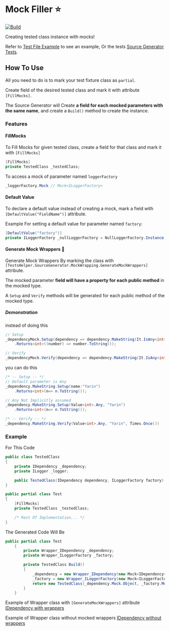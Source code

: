 # Mock Filler :star:
[![Build](https://github.com/YarinOmesi/MockFiller/actions/workflows/CI.yml/badge.svg)](https://github.com/YarinOmesi/MockFiller/actions/workflows/CI.yml)

Creating tested class instance with mocks!

Refer to [Test File Example](./Sample.Tests/Test.cs) to see an example,
Or the tests [Source Generator Tests](./TestsHelper.SourceGenerator.Tests/MockFillerSourceGeneratorTests.cs).

## How To Use

All you need to do is to mark your test fixture class as `partial`.

Create field of the desired tested class and mark it with attribute `[FillMocks]`.

The Source Generator will Create **a field for each mocked parameters with the same name**, and create a `Build()` method to create the instance. 

### Features

#### FillMocks

To Fill Mocks for given tested class, create a field for that class and mark it with `[FillMocks]`
```csharp
[FillMocks]
private TestedClass _testedClass;
```

To access a mock of parameter named `loggerFactory`
```csharp
_loggerFactory.Mock // Mock<ILoggerFactory>
```

#### Default Value

To declare a default value instead of creating a mock, mark a field with `[DefaultValue("FieldName")]` attribute.

Example For setting a default value for parameter named `factory`:
```csharp
[DefaultValue("factory")]
private ILoggerFactory _nullLoggerFactory = NullLoggerFactory.Instance;
```

#### Generate Mock Wrappers :crystal_ball:

Generate Mock Wrappers By marking the class with `[TestsHelper.SourceGenerator.MockWrapping.GenerateMockWrappers]` attribute.

The mocked parameter **field will have a property for each public method** in the mocked type. 

A `Setup` and `Verify` methods will be generated for each public method of the mocked type.

##### Demonstration

instead of doing this

```csharp
// Setup
_dependencyMock.Setup(dependency => dependency.MakeString(It.IsAny<int>(), "Yarin"))
    .Returns<int>((number) => number.ToString());

// Verify
_dependencyMock.Verify(dependency => dependency.MakeString(It.IsAny<int>(), "Yarin"), Times.Once)
```

you can do this

```csharp
/* -- Setup -- */ 
// Default parameter is Any
_dependency.MakeString.Setup(name:"Yarin")
    .Returns<int>(n=> n.ToString());

// Any Not Implicitly assumed
_dependency.MakeString.Setup(Value<int>.Any, "Yarin")
    .Returns<int>(n=> n.ToString());

/* -- Verify -- */
_dependency.MakeString.Verify(Value<int>.Any, "Yarin", Times.Once())
```

### Example

For This Code

```csharp
public class TestedClass
{
    private IDependency _dependency;
    private ILogger _logger;

    public TestedClass(IDependency dependency, ILoggerFactory factory) // c'tor
}
```
```csharp
public partial class Test
{
    [FillMocks]
    private TestedClass _testedClass;

    /* Rest Of Implementation... */
}
```

The Generated Code Will Be

```csharp
public partial class Test
    {
        private Wrapper_IDependency _dependency;
        private Wrapper_ILoggerFactory _factory;

        private TestedClass Build()
        {
            _dependency = new Wrapper_IDependency(new Mock<IDependency>());
            _factory = new Wrapper_ILoggerFactory(new Mock<ILoggerFactory>());
            return new TestedClass(_dependency.Mock.Object, _factory.Mock.Object);
        }
    }
```
Example of Wrapper class with `[GenerateMockWrappers]` attribute [IDependency with wrappers](./TestsHelper.SourceGenerator.Tests/Sources/Wrapper.IDependency.WithWrappers.generated.cs)

Example of Wrapper class without mocked wrappers  [IDependency without wrappers](./TestsHelper.SourceGenerator.Tests/Sources/Wrapper.IDependency.generated.cs)